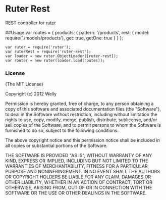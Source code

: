 Ruter Rest
==========
REST controller for [ruter](https://github.com/wlzch/ruterjs.git)

##Usage
    var routes = {
        products: {
            pattern: '/products',
            rest: {
                model: require('./models/products'),
                get: true,
                getOne: true
            }
        }
    };

    var ruter = require('ruter');
    var ruterRest = require('ruter-rest');
    var loader = new ruter.ObjectLoader([ruter-rest]);
    var router = new ruter(loader.load(routes));

### License
(The MIT License)

Copyright (c) 2012 Welly

Permission is hereby granted, free of charge, to any person obtaining a copy of
this software and associated documentation files (the "Software"), to deal in
the Software without restriction, including without limitation the rights to
use, copy, modify, merge, publish, distribute, sublicense, and/or sell copies of
the Software, and to permit persons to whom the Software is furnished to do so,
subject to the following conditions:

The above copyright notice and this permission notice shall be included in all
copies or substantial portions of the Software.

THE SOFTWARE IS PROVIDED "AS IS", WITHOUT WARRANTY OF ANY KIND, EXPRESS OR
IMPLIED, INCLUDING BUT NOT LIMITED TO THE WARRANTIES OF MERCHANTABILITY, FITNESS
FOR A PARTICULAR PURPOSE AND NONINFRINGEMENT. IN NO EVENT SHALL THE AUTHORS OR
COPYRIGHT HOLDERS BE LIABLE FOR ANY CLAIM, DAMAGES OR OTHER LIABILITY, WHETHER
IN AN ACTION OF CONTRACT, TORT OR OTHERWISE, ARISING FROM, OUT OF OR IN
CONNECTION WITH THE SOFTWARE OR THE USE OR OTHER DEALINGS IN THE SOFTWARE.
